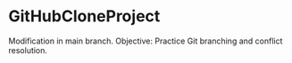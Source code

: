 # GitHubCloneProject
Modification in main branch.
Objective: Practice Git branching and conflict resolution.

